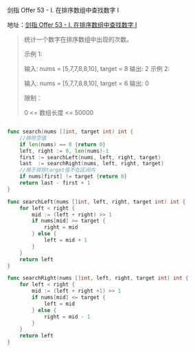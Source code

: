 剑指 Offer 53 - I. 在排序数组中查找数字 I

地址：[剑指 Offer 53 - I. 在排序数组中查找数字 I](https://leetcode-cn.com/problems/zai-pai-xu-shu-zu-zhong-cha-zhao-shu-zi-lcof/)

> 统计一个数字在排序数组中出现的次数。
>
>  
>
> 示例 1:
>
> 输入: nums = [5,7,7,8,8,10], target = 8
> 输出: 2
> 示例 2:
>
> 输入: nums = [5,7,7,8,8,10], target = 6
> 输出: 0
>
>
> 限制：
>
> 0 <= 数组长度 <= 50000
>

``` 

```

```go
func search(nums []int, target int) int {
    //排除空值
    if len(nums) == 0 {return 0}
    left, right := 0, len(nums)-1
    first := searchLeft(nums, left, right, target)
    last  := searchRight(nums, left, right, target)
    //用于排除target值不在区间内
    if nums[first] != target {return 0}
    return last - first + 1
}

func searchLeft(nums []int, left, right, target int) int {
    for left < right {
        mid := (left + right) >> 1
        if nums[mid] >= target {
            right = mid
        } else {
            left = mid + 1
        }
    }
    return left
}

func searchRight(nums []int, left, right, target int) int {
    for left < right {
        mid := (left + right +1) >> 1
        if nums[mid] <= target {
            left = mid
        } else {
            right = mid - 1
        }
    }
    return left
}
```

